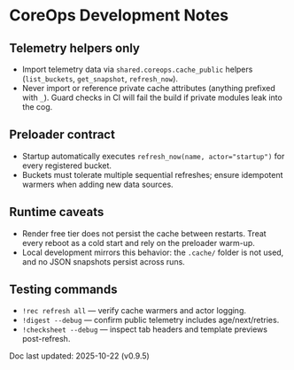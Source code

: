 # CoreOps Development Notes

## Telemetry helpers only
- Import telemetry data via `shared.coreops.cache_public` helpers (`list_buckets`,
  `get_snapshot`, `refresh_now`).
- Never import or reference private cache attributes (anything prefixed with `_`). Guard
  checks in CI will fail the build if private modules leak into the cog.

## Preloader contract
- Startup automatically executes `refresh_now(name, actor="startup")` for every registered
  bucket.
- Buckets must tolerate multiple sequential refreshes; ensure idempotent warmers when
  adding new data sources.

## Runtime caveats
- Render free tier does not persist the cache between restarts. Treat every reboot as a
  cold start and rely on the preloader warm-up.
- Local development mirrors this behavior: the `.cache/` folder is not used, and no JSON
  snapshots persist across runs.

## Testing commands
- `!rec refresh all` — verify cache warmers and actor logging.
- `!digest --debug` — confirm public telemetry includes age/next/retries.
- `!checksheet --debug` — inspect tab headers and template previews post-refresh.

Doc last updated: 2025-10-22 (v0.9.5)
